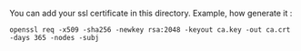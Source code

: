 You can add your ssl certificate in this directory.
Example, how generate it :
```{r, engine='bash', count_lines}
openssl req -x509 -sha256 -newkey rsa:2048 -keyout ca.key -out ca.crt -days 365 -nodes -subj
```
